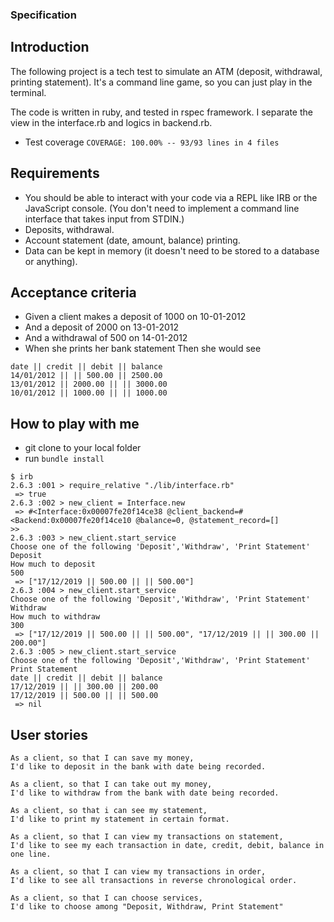 ### Specification
## Introduction
The following project is a tech test to simulate an ATM (deposit, withdrawal, printing statement).
It's a command line game, so you can just play in the terminal.

The code is written in ruby, and tested in rspec framework. I separate the view in the interface.rb and logics in backend.rb.

* Test coverage 
`COVERAGE: 100.00% -- 93/93 lines in 4 files`


## Requirements
* You should be able to interact with your code via a REPL like IRB or the JavaScript console. (You don't need to implement a command line interface that takes input from STDIN.)
* Deposits, withdrawal.
* Account statement (date, amount, balance) printing.
* Data can be kept in memory (it doesn't need to be stored to a database or anything).
## Acceptance criteria
* Given a client makes a deposit of 1000 on 10-01-2012
* And a deposit of 2000 on 13-01-2012
* And a withdrawal of 500 on 14-01-2012
* When she prints her bank statement
Then she would see
```
date || credit || debit || balance
14/01/2012 || || 500.00 || 2500.00
13/01/2012 || 2000.00 || || 3000.00
10/01/2012 || 1000.00 || || 1000.00
```
## How to play with me
- git clone to your local folder
- run `bundle install`
```
$ irb
2.6.3 :001 > require_relative "./lib/interface.rb"
 => true
2.6.3 :002 > new_client = Interface.new
 => #<Interface:0x00007fe20f14ce38 @client_backend=#<Backend:0x00007fe20f14ce10 @balance=0, @statement_record=[]
>>
2.6.3 :003 > new_client.start_service
Choose one of the following 'Deposit','Withdraw', 'Print Statement'
Deposit
How much to deposit
500
 => ["17/12/2019 || 500.00 || || 500.00"]
2.6.3 :004 > new_client.start_service
Choose one of the following 'Deposit','Withdraw', 'Print Statement'
Withdraw
How much to withdraw
300
 => ["17/12/2019 || 500.00 || || 500.00", "17/12/2019 || || 300.00 || 200.00"]
2.6.3 :005 > new_client.start_service
Choose one of the following 'Deposit','Withdraw', 'Print Statement'
Print Statement
date || credit || debit || balance
17/12/2019 || || 300.00 || 200.00
17/12/2019 || 500.00 || || 500.00
 => nil
```
## User stories
```
As a client, so that I can save my money,
I'd like to deposit in the bank with date being recorded.

As a client, so that I can take out my money,
I'd like to withdraw from the bank with date being recorded.

As a client, so that i can see my statement,
I'd like to print my statement in certain format.

As a client, so that I can view my transactions on statement,
I'd like to see my each transaction in date, credit, debit, balance in one line.

As a client, so that I can view my transactions in order,
I'd like to see all transactions in reverse chronological order.

As a client, so that I can choose services,
I'd like to choose among "Deposit, Withdraw, Print Statement"
```
